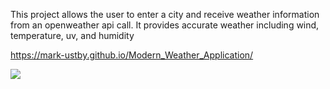 This project allows the user to enter a city and receive weather information from an openweather api call.
It provides accurate weather including wind, temperature, uv, and humidity

https://mark-ustby.github.io/Modern_Weather_Application/

![](weather-dashboard.gif)
